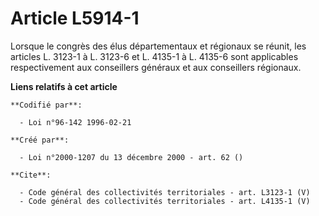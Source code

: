# Article L5914-1

Lorsque le congrès des élus départementaux et régionaux se réunit, les articles L. 3123-1 à L. 3123-6 et L. 4135-1 à L.
4135-6 sont applicables respectivement aux conseillers généraux et aux conseillers régionaux.

**Liens relatifs à cet article**

	**Codifié par**:

	  - Loi n°96-142 1996-02-21

	**Créé par**:

	  - Loi n°2000-1207 du 13 décembre 2000 - art. 62 ()

	**Cite**:

	  - Code général des collectivités territoriales - art. L3123-1 (V)
	  - Code général des collectivités territoriales - art. L4135-1 (V)
